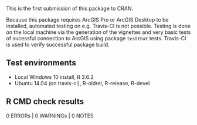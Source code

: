 This is the first submission of this package to CRAN. 

Because this package requires ArcGIS Pro or ArcGIS Desktop to be
installed, automated testing on e.g. Travis-CI is not possible. 
Testing is done on the local machine via the generation of the
vignettes and very basic tests of sucessful connection to ArcGIS
using package `testthat` tests. Travis-CI is used to verify 
successful package build.

## Test environments

* Local Windows 10 install, R 3.6.2
* Ubuntu 14.04 (on travis-ci), R-oldrel, R-release, R-devel

## R CMD check results

0 ERRORs | 0 WARNINGs | 0 NOTES
